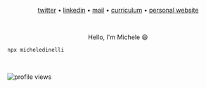 <p align="center">
<a href="https://twitter.com/michele_dinelli">twitter</a> • <a href="https://www.linkedin.com/in/michele-dinelli-080451214/">linkedin</a> • <a href="mailto:dinellimichele00@gmail.com">mail</a> • <a href="https://cv-five-ashen.vercel.app/">curriculum</a> • <a href="https://micheledinelli.github.io">personal website</a>
<p>

&nbsp;

<p align="center">Hello, I'm Michele 😄</p>

<!-- 
&nbsp;

<p align="center">I am a computer science student, passionate about technology and keen on learning new things!</p>

&nbsp;

<p align="center">
    <img src="https://github-readme-stats.vercel.app/api/top-langs/?username=micheledinelli&layout=compact" />
</p>

&nbsp;

<p align="center">
    <ins>Recent work</ins>
</p>

&nbsp;

<p align="center">
    <a href="https://github.com/micheledinelli/text-distances">
        <img height=120 src="https://github-readme-stats.vercel.app/api/pin/?username=micheledinelli&repo=text-distances" />
    </a>
    <a href="https://github.com/micheledinelli/aculei-be">
        <img height=120 src="https://github-readme-stats.vercel.app/api/pin/?username=micheledinelli&repo=aculei-be" />
    </a>
</p> 



<p align="center">
    <ins>Try also</ins> 😉
</p>

&nbsp;

-->

```zsh
npx micheledinelli
```

&nbsp;

![profile views](https://komarev.com/ghpvc/?username=mciheledinelli&color=blueviolet)
